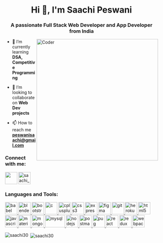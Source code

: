 <h1 align="center">Hi 👋, I'm Saachi Peswani</h1>
<h3 align="center">A passionate Full Stack Web Developer and App Developer from India</h3>
<img align="right" alt="Coder" width="400" src="https://cdn.dribbble.com/users/2704414/screenshots/7466903/media/b08ab576316bd4582fef189f471cd9e5.gif"/>

- 🌱 I’m currently learning **DSA, Competitive Programming**

- 👯 I’m looking to collaborate on **Web Dev projects**

- 📫 How to reach me **peswanisaachi@gmail.com**

<h3 align="left">Connect with me:</h3>
<p align="left">
<a href="https://linkedin.com/in/saachi-peswani-419995258" target="blank"><img align="center" src="https://www.iconpacks.net/icons/2/free-linkedin-logo-icon-2430-thumb.png" height="40" width="40" /></a>
<a href="https://instagram.com/saachi_peswani" target="blank"><img align="center" src="https://assets.stickpng.com/thumbs/580b57fcd9996e24bc43c521.png" alt="saachi_peswani" height="40" width="40" /></a>
</p>

<h3 align="left">Languages and Tools:</h3>
<p align="left"> <a href="https://babeljs.io/" target="_blank" rel="noreferrer"> <img src="https://cdn.iconscout.com/icon/free/png-256/free-babel-282912.png" alt="babel" width="40" height="40"/> </a> <a href="https://www.blender.org/" target="_blank" rel="noreferrer"> <img src="https://download.blender.org/branding/community/blender_community_badge_white.svg" alt="blender" width="40" height="40"/> </a> <a href="https://getbootstrap.com" target="_blank" rel="noreferrer"> <img src="https://uxwing.com/wp-content/themes/uxwing/download/brands-and-social-media/bootstrap-5-logo-icon.png" alt="bootstrap" width="40" height="40"/> </a> <a href="https://www.cprogramming.com/" target="_blank" rel="noreferrer"> <img src="https://cdn.icon-icons.com/icons2/2415/PNG/512/c_original_logo_icon_146611.png" alt="c" width="40" height="40"/> </a> <a href="https://www.w3schools.com/cpp/" target="_blank" rel="noreferrer"> <img src="https://www.freeiconspng.com/uploads/c--logo-icon-0.png" alt="cplusplus" width="40" height="40"/> </a> <a href="https://www.w3schools.com/css/" target="_blank" rel="noreferrer"> <img src="https://cdn4.iconfinder.com/data/icons/social-media-logos-6/512/121-css3-512.png" alt="css3" width="40" height="40"/> </a> <a href="https://expressjs.com" target="_blank" rel="noreferrer"> <img src="https://w7.pngwing.com/pngs/925/447/png-transparent-express-js-node-js-javascript-mongodb-node-js-text-trademark-logo.png" alt="express" width="40" height="40"/> </a> <a href="https://www.figma.com/" target="_blank" rel="noreferrer"> <img src="https://www.vectorlogo.zone/logos/figma/figma-icon.svg" alt="figma" width="40" height="40"/> </a> <a href="https://git-scm.com/" target="_blank" rel="noreferrer"> <img src="https://www.vectorlogo.zone/logos/git-scm/git-scm-icon.svg" alt="git" width="40" height="40"/> </a> <a href="https://heroku.com" target="_blank" rel="noreferrer"> <img src="https://www.vectorlogo.zone/logos/heroku/heroku-icon.svg" alt="heroku" width="40" height="40"/> </a> <a href="https://www.w3.org/html/" target="_blank" rel="noreferrer"> <img src="https://cdn-icons-png.flaticon.com/512/732/732212.png" alt="html5" width="40" height="40"/> </a> <a href="https://developer.mozilla.org/en-US/docs/Web/JavaScript" target="_blank" rel="noreferrer"> <img src="https://static.vecteezy.com/system/resources/previews/027/127/463/original/javascript-logo-javascript-icon-transparent-free-png.png" alt="javascript" width="40" height="40"/> </a> <a href="https://materializecss.com/" target="_blank" rel="noreferrer"> <img src="https://static-00.iconduck.com/assets.00/material-ui-icon-2048x1626-on580ia9.png" alt="materialize" width="40" height="40"/> </a> <a href="https://www.mongodb.com/" target="_blank" rel="noreferrer"> <img src="https://mongodb-js.github.io/leaf/mongodb-leaf_512x512.png" alt="mongodb" width="40" height="40"/> </a> <a href="https://www.mysql.com/" target="_blank" rel="noreferrer"> <img src="https://brandslogos.com/wp-content/uploads/images/large/mysql-logo-1.png" alt="mysql" width="65" height="40"/> </a> <a href="https://nodejs.org" target="_blank" rel="noreferrer"> <img src="https://p1.hiclipart.com/preview/885/534/395/green-grass-nodejs-javascript-react-mean-angularjs-logo-symbol-png-clipart.jpg" alt="nodejs" width="40" height="40"/> </a> <a href="https://postman.com" target="_blank" rel="noreferrer"> <img src="https://www.vectorlogo.zone/logos/getpostman/getpostman-icon.svg" alt="postman" width="40" height="40"/> </a> <a href="https://pugjs.org" target="_blank" rel="noreferrer"> <img src="https://cdn.worldvectorlogo.com/logos/pug.svg" alt="pug" width="40" height="40"/> </a> <a href="https://reactjs.org/" target="_blank" rel="noreferrer"> <img src="https://w7.pngwing.com/pngs/18/497/png-transparent-black-and-blue-atom-icon-screenshot-react-javascript-responsive-web-design-github-angularjs-github-logo-electric-blue-signage.png" alt="react" width="40" height="40"/> </a> <a href="https://redux.js.org" target="_blank" rel="noreferrer"> <img src="https://cdn.freebiesupply.com/logos/large/2x/redux-logo-png-transparent.png" alt="redux" width="40" height="40"/> </a> <a href="https://webpack.js.org" target="_blank" rel="noreferrer"> <img src="https://uxwing.com/wp-content/themes/uxwing/download/brands-and-social-media/webpack-icon.png" alt="webpack" width="40" height="40"/> </a> </p>

<p><img align="left" src="https://github-readme-stats.vercel.app/api/top-langs?username=saachi30&show_icons=true&locale=en&layout=compact" alt="saachi30" /></p>

<p>&nbsp;<img align="center" src="https://github-readme-stats.vercel.app/api?username=saachi30&show_icons=true&locale=en" alt="saachi30" /></p>

